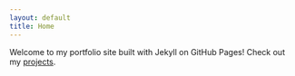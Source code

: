 ```yaml
---
layout: default
title: Home
---
```


Welcome to my portfolio site built with Jekyll on GitHub Pages!
Check out my [projects](/projects).
